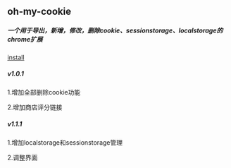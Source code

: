 ## oh-my-cookie
##### 一个用于导出，新增，修改，删除cookie、sessionstorage、localstorage的chrome扩展

[install](https://chrome.google.com/webstore/detail/ohmycookie/edkfjjgklckogiepbhmmdlaohebiaigm?hl=zh-CN)

##### v1.0.1
1.增加全部删除cookie功能  

2.增加商店评分链接

##### v1.1.1
1.增加localstorage和sessionstorage管理

2.调整界面